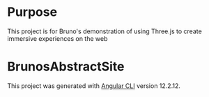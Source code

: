 # Purpose

This project is for Bruno's demonstration of using Three.js to create immersive experiences on the web

# BrunosAbstractSite

This project was generated with [Angular CLI](https://github.com/angular/angular-cli) version 12.2.12.
